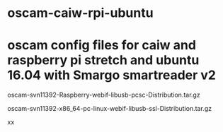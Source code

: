 # oscam-caiw-rpi-ubuntu
# oscam config files for caiw and raspberry pi stretch and ubuntu 16.04 with Smargo smartreader v2

oscam-svn11392-Raspberry-webif-libusb-pcsc-Distribution.tar.gz

oscam-svn11392-x86_64-pc-linux-webif-libusb-ssl-Distribution.tar.gz

xx